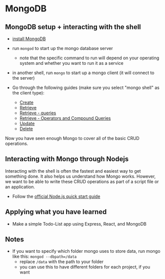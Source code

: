 
# MongoDB

## MongoDB setup + interacting with the shell
  
* [install MongoDB](https://docs.mongodb.com/manual/administration/install-community/)
* run `mongod` to start up the mongo database server
  * note that the specific command to run will depend on your operating system and whether you want to run it as a service
* in another shell, run `mongo` to start up a mongo client (it will connect to the server)

* Go through the following guides (make sure you select "mongo shell" as the client type):
  * [Create](https://docs.mongodb.com/guides/server/insert/)
  * [Retrieve](https://docs.mongodb.com/guides/server/read/)
  * [Retrieve - queries](https://docs.mongodb.com/guides/server/read_queries/)
  * [Retrieve - Operators and Compound Queries](https://docs.mongodb.com/guides/server/read_operators/)
  * [Update](https://docs.mongodb.com/guides/server/update/)
  * [Delete](https://docs.mongodb.com/guides/server/delete/)

Now you have seen enough Mongo to cover all of the basic CRUD operations.

## Interacting with Mongo through Nodejs

Interacting with the shell is often the fastest and easiest way to get something done. It also helps us understand how Mongo works. However, we want to be able to write these CRUD operations as part of a script file or an application.
  
* Follow the [official Node.js quick start guide](https://mongodb.github.io/node-mongodb-native/3.4/quick-start/quick-start/)

## Applying what you have learned

* Make a simple Todo-List app using Express, React, and MongoDB

## Notes

* If you want to specify which folder mongo uses to store data, run mongo like this: `mongod --dbpath=/data`
  * replace `/data` with the path to your folder
  * you can use this to have different folders for each project, if you want
